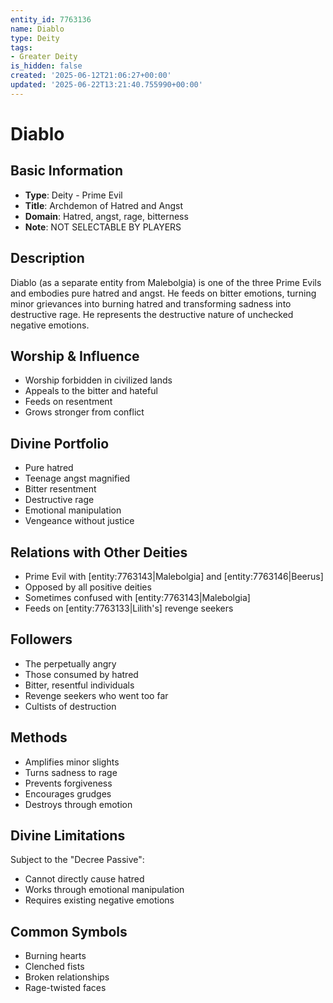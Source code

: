 ```yaml
---
entity_id: 7763136
name: Diablo
type: Deity
tags:
- Greater Deity
is_hidden: false
created: '2025-06-12T21:06:27+00:00'
updated: '2025-06-22T13:21:40.755990+00:00'
---
```


# Diablo

## Basic Information

- **Type**: Deity - Prime Evil
- **Title**: Archdemon of Hatred and Angst
- **Domain**: Hatred, angst, rage, bitterness
- **Note**: NOT SELECTABLE BY PLAYERS

## Description

Diablo (as a separate entity from Malebolgia) is one of the three Prime Evils and embodies pure hatred and angst. He feeds on bitter emotions, turning minor grievances into burning hatred and transforming sadness into destructive rage. He represents the destructive nature of unchecked negative emotions.

## Worship & Influence

- Worship forbidden in civilized lands
- Appeals to the bitter and hateful
- Feeds on resentment
- Grows stronger from conflict

## Divine Portfolio

- Pure hatred
- Teenage angst magnified
- Bitter resentment
- Destructive rage
- Emotional manipulation
- Vengeance without justice

## Relations with Other Deities

- Prime Evil with [entity:7763143|Malebolgia] and [entity:7763146|Beerus]
- Opposed by all positive deities
- Sometimes confused with [entity:7763143|Malebolgia]
- Feeds on [entity:7763133|Lilith's] revenge seekers

## Followers

- The perpetually angry
- Those consumed by hatred
- Bitter, resentful individuals
- Revenge seekers who went too far
- Cultists of destruction

## Methods

- Amplifies minor slights
- Turns sadness to rage
- Prevents forgiveness
- Encourages grudges
- Destroys through emotion

## Divine Limitations

Subject to the "Decree Passive":

- Cannot directly cause hatred
- Works through emotional manipulation
- Requires existing negative emotions

## Common Symbols

- Burning hearts
- Clenched fists
- Broken relationships
- Rage-twisted faces